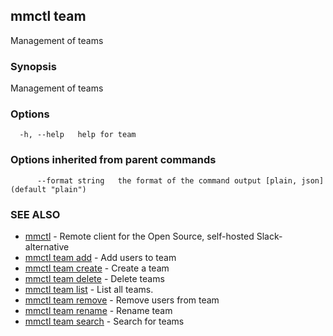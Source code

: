 ## mmctl team

Management of teams

### Synopsis

Management of teams

### Options

```
  -h, --help   help for team
```

### Options inherited from parent commands

```
      --format string   the format of the command output [plain, json] (default "plain")
```

### SEE ALSO

* [mmctl](mmctl.md)	 - Remote client for the Open Source, self-hosted Slack-alternative
* [mmctl team add](mmctl_team_add.md)	 - Add users to team
* [mmctl team create](mmctl_team_create.md)	 - Create a team
* [mmctl team delete](mmctl_team_delete.md)	 - Delete teams
* [mmctl team list](mmctl_team_list.md)	 - List all teams.
* [mmctl team remove](mmctl_team_remove.md)	 - Remove users from team
* [mmctl team rename](mmctl_team_rename.md)	 - Rename team
* [mmctl team search](mmctl_team_search.md)	 - Search for teams

